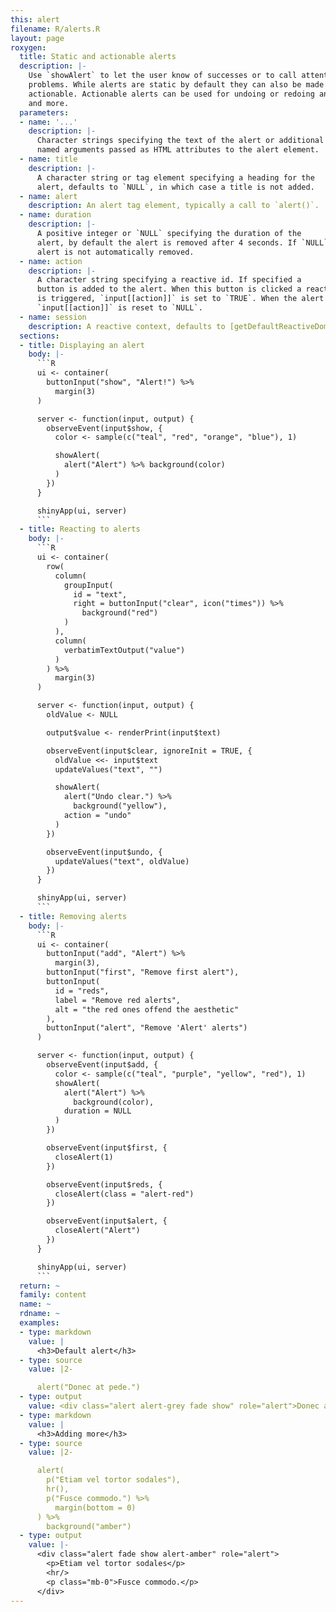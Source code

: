 ```yaml
---
this: alert
filename: R/alerts.R
layout: page
roxygen:
  title: Static and actionable alerts
  description: |-
    Use `showAlert` to let the user know of successes or to call attention to
    problems. While alerts are static by default they can also be made
    actionable. Actionable alerts can be used for undoing or redoing an action
    and more.
  parameters:
  - name: '...'
    description: |-
      Character strings specifying the text of the alert or additional
      named arguments passed as HTML attributes to the alert element.
  - name: title
    description: |-
      A character string or tag element specifying a heading for the
      alert, defaults to `NULL`, in which case a title is not added.
  - name: alert
    description: An alert tag element, typically a call to `alert()`.
  - name: duration
    description: |-
      A positive integer or `NULL` specifying the duration of the
      alert, by default the alert is removed after 4 seconds. If `NULL` the
      alert is not automatically removed.
  - name: action
    description: |-
      A character string specifying a reactive id. If specified a
      button is added to the alert. When this button is clicked a reactive value
      is triggered, `input[[action]]` is set to `TRUE`. When the alert is removed
      `input[[action]]` is reset to `NULL`.
  - name: session
    description: A reactive context, defaults to [getDefaultReactiveDomain()](/yonder/0.0.5/getDefaultReactiveDomain.html).
  sections:
  - title: Displaying an alert
    body: |-
      ```R
      ui <- container(
        buttonInput("show", "Alert!") %>%
          margin(3)
      )

      server <- function(input, output) {
        observeEvent(input$show, {
          color <- sample(c("teal", "red", "orange", "blue"), 1)

          showAlert(
            alert("Alert") %>% background(color)
          )
        })
      }

      shinyApp(ui, server)
      ```
  - title: Reacting to alerts
    body: |-
      ```R
      ui <- container(
        row(
          column(
            groupInput(
              id = "text",
              right = buttonInput("clear", icon("times")) %>%
                background("red")
            )
          ),
          column(
            verbatimTextOutput("value")
          )
        ) %>%
          margin(3)
      )

      server <- function(input, output) {
        oldValue <- NULL

        output$value <- renderPrint(input$text)

        observeEvent(input$clear, ignoreInit = TRUE, {
          oldValue <<- input$text
          updateValues("text", "")

          showAlert(
            alert("Undo clear.") %>%
              background("yellow"),
            action = "undo"
          )
        })

        observeEvent(input$undo, {
          updateValues("text", oldValue)
        })
      }

      shinyApp(ui, server)
      ```
  - title: Removing alerts
    body: |-
      ```R
      ui <- container(
        buttonInput("add", "Alert") %>%
          margin(3),
        buttonInput("first", "Remove first alert"),
        buttonInput(
          id = "reds",
          label = "Remove red alerts",
          alt = "the red ones offend the aesthetic"
        ),
        buttonInput("alert", "Remove 'Alert' alerts")
      )

      server <- function(input, output) {
        observeEvent(input$add, {
          color <- sample(c("teal", "purple", "yellow", "red"), 1)
          showAlert(
            alert("Alert") %>%
              background(color),
            duration = NULL
          )
        })

        observeEvent(input$first, {
          closeAlert(1)
        })

        observeEvent(input$reds, {
          closeAlert(class = "alert-red")
        })

        observeEvent(input$alert, {
          closeAlert("Alert")
        })
      }

      shinyApp(ui, server)
      ```
  return: ~
  family: content
  name: ~
  rdname: ~
  examples:
  - type: markdown
    value: |
      <h3>Default alert</h3>
  - type: source
    value: |2-

      alert("Donec at pede.")
  - type: output
    value: <div class="alert alert-grey fade show" role="alert">Donec at pede.</div>
  - type: markdown
    value: |
      <h3>Adding more</h3>
  - type: source
    value: |2-

      alert(
        p("Etiam vel tortor sodales"),
        hr(),
        p("Fusce commodo.") %>%
          margin(bottom = 0)
      ) %>%
        background("amber")
  - type: output
    value: |-
      <div class="alert fade show alert-amber" role="alert">
        <p>Etiam vel tortor sodales</p>
        <hr/>
        <p class="mb-0">Fusce commodo.</p>
      </div>
---
```

